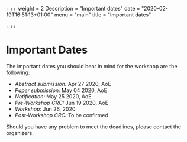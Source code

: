 +++
weight = 2
Description = "Important dates"
date = "2020-02-19T16:51:13+01:00"
menu = "main"
title = "Important dates"

+++

# Important Dates

The important dates you should bear in mind for the workshop are the following:

- *Abstract submission:*       Apr 27 2020, AoE 
- *Paper submission:*          May 04 2020, AoE 
- *Notification:*              May 25 2020, AoE
- *Pre-Workshop CRC:*          Jun 19 2020, AoE   
- *Workshop:*                      Jun 26, 2020 
- *Post-Workshop CRC:*          To be confirmed  

Should you have any problem to meet the deadlines, please contact the organizers.
